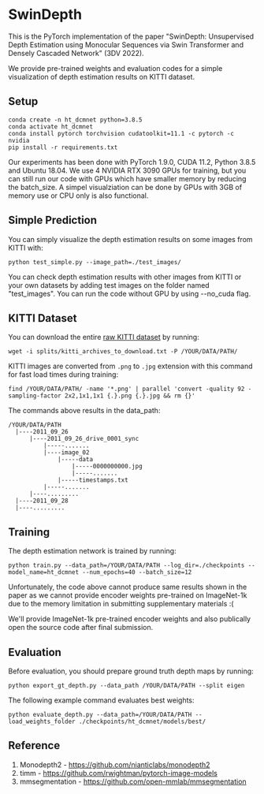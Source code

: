 # SwinDepth

This is the PyTorch implementation of the paper "SwinDepth: Unsupervised Depth Estimation using Monocular Sequences via Swin Transformer and Densely Cascaded Network" (3DV 2022).

We provide pre-trained weights and evaluation codes for a simple visualization of depth estimation  results on KITTI dataset.

## Setup


```shell
conda create -n ht_dcmnet python=3.8.5
conda activate ht_dcmnet
conda install pytorch torchvision cudatoolkit=11.1 -c pytorch -c nvidia
pip install -r requirements.txt
```
Our experiments has been done with PyTorch 1.9.0, CUDA 11.2, Python 3.8.5 and Ubuntu 18.04. We use 4 NVIDIA RTX 3090 GPUs for training, but you can still run our code with GPUs which have smaller memory by reducing the batch_size. A simpel visualziation can be done by GPUs with 3GB of memory use or CPU only is also functional.

## Simple Prediction

You can simply visualize the depth estimation results on some images from KITTI with:

```shell
python test_simple.py --image_path=./test_images/
```

You can check depth estimation results with other images from KITTI or your own datasets by adding test images on the folder named "test_images". You can run the code without GPU by using --no_cuda flag.

## KITTI Dataset

You can download the entire [raw KITTI dataset](http://www.cvlibs.net/datasets/kitti/raw_data.php) by running:
```shell
wget -i splits/kitti_archives_to_download.txt -P /YOUR/DATA/PATH/
```

KITTI images are converted from `.png` to `.jpg` extension with this command for fast load times during training:

```shell
find /YOUR/DATA/PATH/ -name '*.png' | parallel 'convert -quality 92 -sampling-factor 2x2,1x1,1x1 {.}.png {.}.jpg && rm {}'
```

The commands above results in the data_path:
```
/YOUR/DATA/PATH
  |----2011_09_26
      |----2011_09_26_drive_0001_sync  
          |-----.......  
          |----image_02
              |-----data
                  |-----0000000000.jpg
                  |-----.......
              |-----timestamps.txt
          |-----.......
      |----.........        
  |----2011_09_28        
  |----.........        
```

## Training

The depth estimation network is trained by running:
```shell
python train.py --data_path=/YOUR/DATA/PATH --log_dir=./checkpoints --model_name=ht_dcmnet --num_epochs=40 --batch_size=12
```

Unfortunately, the code above cannot produce same results shown in the paper as we cannot provide encoder weights pre-trained on ImageNet-1k due to the memory limitation in submitting supplementary materials :(

We'll provide ImageNet-1k pre-trained encoder weights and also publically open the source code after final submission.

## Evaluation

Before evaluation, you should prepare ground truth depth maps by running:

```shell
python export_gt_depth.py --data_path /YOUR/DATA/PATH --split eigen
```

The following example command evaluates best weights:

```shell
python evaluate_depth.py --data_path=/YOUR/DATA/PATH --load_weights_folder ./checkpoints/ht_dcmnet/models/best/
```

## Reference

1. Monodepth2 - https://github.com/nianticlabs/monodepth2
2. timm - https://github.com/rwightman/pytorch-image-models
3. mmsegmentation - https://github.com/open-mmlab/mmsegmentation
